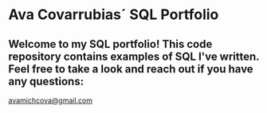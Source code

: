 # Ava Covarrubias´ SQL Portfolio

## Welcome to my SQL portfolio! This code repository contains examples of SQL I've written. Feel free to take a look and reach out if you have any questions: 
avamichcova@gmail.com
